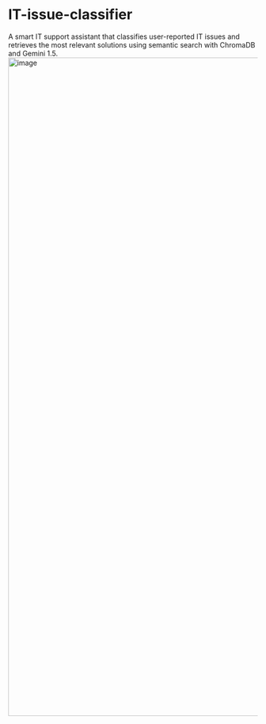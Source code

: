 # IT-issue-classifier
A smart IT support assistant that classifies user-reported IT issues and retrieves the most relevant solutions using semantic search with ChromaDB and Gemini 1.5. 
<img width="1330" alt="image" src="https://github.com/user-attachments/assets/d1a745f2-1138-430a-a933-7e0d24efcdd8" />
